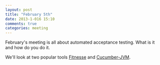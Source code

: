 ```yaml
---
layout: post
title: "February 5th"
date: 2013-1-016 15:10
comments: true
categories: meeting
---
```


February's meeting is all about automated acceptance testing. What is it and how do you do it.

We'll look at two popular tools [Fitnesse] and [Cucumber-JVM].

[fitnesse]: http://fitnesse.org
[Cucumber-JVM]: https://github.com/cucumber/cucumber-jvm